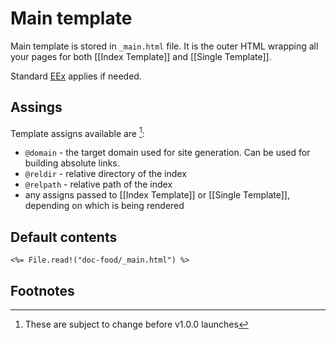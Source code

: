 # Main template

Main template is stored in `_main.html` file.
It is the outer HTML wrapping all your pages for both [[Index Template]] and
[[Single Template]].

Standard [EEx](https://hexdocs.pm/eex/EEx.html) applies if needed.

## Assings

Template assigns available are [^1]:

  - `@domain` - the target domain used for site generation. Can be used for
    building absolute links.
  - `@reldir` - relative directory of the index
  - `@relpath` - relative path of the index
  - any assigns passed to [[Index Template]] or [[Single Template]], depending
    on which is being rendered

## Default contents

```
<%= File.read!("doc-food/_main.html") %>
```

## Footnotes

[^1]: These are subject to change before v1.0.0 launches
